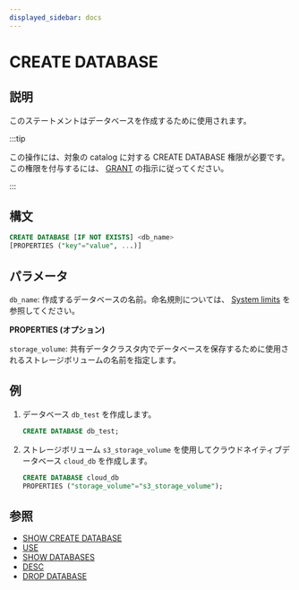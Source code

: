 ```yaml
---
displayed_sidebar: docs
---
```


# CREATE DATABASE

## 説明

このステートメントはデータベースを作成するために使用されます。

:::tip

この操作には、対象の catalog に対する CREATE DATABASE 権限が必要です。この権限を付与するには、 [GRANT](../account-management/GRANT.md) の指示に従ってください。

:::

## 構文

```sql
CREATE DATABASE [IF NOT EXISTS] <db_name>
[PROPERTIES ("key"="value", ...)]
```

## パラメータ

`db_name`: 作成するデータベースの名前。命名規則については、 [System limits](../../System_limit.md) を参照してください。

**PROPERTIES (オプション)**

`storage_volume`: 共有データクラスタ内でデータベースを保存するために使用されるストレージボリュームの名前を指定します。

## 例

1. データベース `db_test` を作成します。

   ```sql
   CREATE DATABASE db_test;
   ```

2. ストレージボリューム `s3_storage_volume` を使用してクラウドネイティブデータベース `cloud_db` を作成します。

   ```sql
   CREATE DATABASE cloud_db
   PROPERTIES ("storage_volume"="s3_storage_volume");
   ```

## 参照

- [SHOW CREATE DATABASE](SHOW_CREATE_DATABASE.md)
- [USE](USE.md)
- [SHOW DATABASES](SHOW_DATABASES.md)
- [DESC](../table_bucket_part_index/DESCRIBE.md)
- [DROP DATABASE](DROP_DATABASE.md)